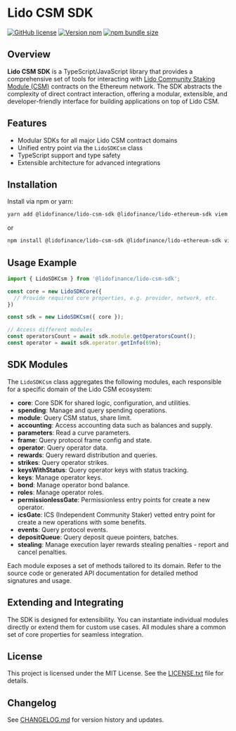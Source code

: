 # Lido CSM SDK

[![GitHub license](https://img.shields.io/github/license/lidofinance/lido-csm-sdk?color=limegreen)](https://github.com/lidofinance/lido-csm-sdk/blob/main/LICENSE.txt)
[![Version npm](https://img.shields.io/npm/v/@lidofinance/lido-csm-sdk?label=version)](https://www.npmjs.com/package/@lidofinance/lido-csm-sdk)
[![npm bundle size](https://img.shields.io/bundlephobia/min/@lidofinance/lido-csm-sdk)](https://bundlephobia.com/package/@lidofinance/lido-csm-sdk)

## Overview

**Lido CSM SDK** is a TypeScript/JavaScript library that provides a comprehensive set of tools for interacting with [Lido Community Staking Module (CSM)](https://github.com/lidofinance/community-staking-module) contracts on the Ethereum network. The SDK abstracts the complexity of direct contract interaction, offering a modular, extensible, and developer-friendly interface for building applications on top of Lido CSM.

## Features
- Modular SDKs for all major Lido CSM contract domains
- Unified entry point via the `LidoSDKCsm` class
- TypeScript support and type safety
- Extensible architecture for advanced integrations

## Installation

Install via npm or yarn:

```bash
yarn add @lidofinance/lido-csm-sdk @lidofinance/lido-ethereum-sdk viem
```

or

```bash
npm install @lidofinance/lido-csm-sdk @lidofinance/lido-ethereum-sdk viem
```

## Usage Example

```typescript
import { LidoSDKCsm } from '@lidofinance/lido-csm-sdk';

const core = new LidoSDKCore({
  // Provide required core properties, e.g. provider, network, etc.
})

const sdk = new LidoSDKCsm({ core });

// Access different modules
const operatorsCount = await sdk.module.getOperatorsCount();
const operator = await sdk.operator.getInfo(69n);
```

## SDK Modules

The `LidoSDKCsm` class aggregates the following modules, each responsible for a specific domain of the Lido CSM ecosystem:

- **core**: Core SDK for shared logic, configuration, and utilities.
- **spending**: Manage and query spending operations.
- **module**: Query CSM status, share limit.
- **accounting**: Access accounting data such as balances and supply.
- **parameters**: Read a curve parameters.
- **frame**: Query protocol frame config and state.
- **operator**: Query operator data.
- **rewards**: Query reward distribution and queries.
- **strikes**: Query operator strikes.
- **keysWithStatus**: Query operator keys with status tracking.
- **keys**: Manage operator keys.
- **bond**: Manage operator bond balance.
- **roles**: Manage operator roles.
- **permissionlessGate**: Permissionless entry points for create a new operator.
- **icsGate**: ICS (Independent Community Staker) vetted entry point for create a new operations with some benefits.
- **events**: Query protocol events.
- **depositQueue**: Query deposit queue pointers, batches.
- **stealing**: Manage execution layer rewards stealing penalties - report and cancel penalties.

Each module exposes a set of methods tailored to its domain. Refer to the source code or generated API documentation for detailed method signatures and usage.

## Extending and Integrating

The SDK is designed for extensibility. You can instantiate individual modules directly or extend them for custom use cases. All modules share a common set of core properties for seamless integration.

## License

This project is licensed under the MIT License. See the [LICENSE.txt](LICENSE.txt) file for details.

## Changelog

See [CHANGELOG.md](CHANGELOG.md) for version history and updates.
